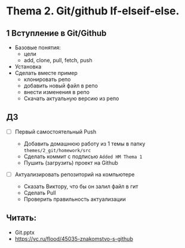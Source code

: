 # Thema 2. Git/github If-elseif-else. 

## 1 Вступление в Git/Github

* Базовые понятия:
  * цели
  * add, clone, pull, fetch, push
* Установка 
* Сделать вместе пример
    * клонировать репо 
    * добавить новый файл в репо
    * внести изменения в репо 
    * Скачать актуальную версию из репо  

## ДЗ 

* [ ] Первый самостоятельный Push 
    * Добавить домашнюю работу из 1 темы в папку `themes/2_git/homework/src`
    * Сделать коммит с подписью `Added HM Thema 1`
    * Пушить (загрузить) проект на Github 

* [ ] Актуализировать репозиторий на компьютере
    * Сказать Виктору, что бы он залил файл в гит 
    * Сделать Pull 
    * Проверить правильность актуализации

## Читать: 
  * Git.pptx 
  * https://vc.ru/flood/45035-znakomstvo-s-github 


